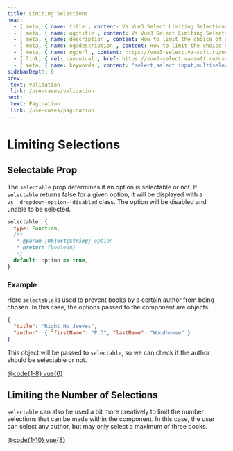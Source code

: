 ```yaml
---
title: Limiting Selections
head:
  - [ meta, { name: title , content: Vs Vue3 Select Limiting Selections} ]
  - [ meta, { name: og:title , content: Vs Vue3 Select Limiting Selections} ]
  - [ meta, { name: description , content: How to limit the choice of options of Vs Vue3 Select component } ]
  - [ meta, { name: og:description , content: How to limit the choice of options of Vs Vue3 Select component } ]
  - [ meta, { name: og:url , content: https://vue3-select.va-soft.ru/use-cases/selectable/ } ]
  - [ link, { rel: canonical , href: https://vue3-select.va-soft.ru/use-cases/selectable/ } ]
  - [ meta, { name: keywords , content: "select,select input,multiselect,vue,vue3,vue3 component,vue3 select,dropdown"} ]
sidebarDepth: 0
prev:
 text: Validation
 link: /use-cases/validation
next:
 text: Pagination
 link: /use-cases/pagination
---
```


# Limiting Selections

## Selectable Prop

The `selectable` prop determines if an option is selectable or not. If
`selectable` returns false for a given option, it will be displayed with a
`vs__dropdown-option--disabled` class. The option will be disabled and unable to
be selected.

```js
selectable: {
  type: Function,
  /**
   * @param {Object|String} option
   * @return {boolean}
   */
  default: option => true,
},
```

### Example

Here `selectable` is used to prevent books by a certain author from being
chosen. In this case, the options passed to the component are objects:

```json
{
  "title": "Right Ho Jeeves",
  "author": { "firstName": "P.D", "lastName": "Woodhouse" }
}
```

This object will be passed to `selectable`, so we can check if the author should
be selectable or not.

<UnselectableExample />

@[code{1-8} vue{6}](../../.vuepress/components/UnselectableExample.vue)

## Limiting the Number of Selections

`selectable` can also be used a bit more creatively to limit the number
selections that can be made within the component. In this case, the user can
select any author, but may only select a maximum of three books.

<LimitSelectionQuantity />

@[code{1-10} vue{8}](../../.vuepress/components/LimitSelectionQuantity.vue)
